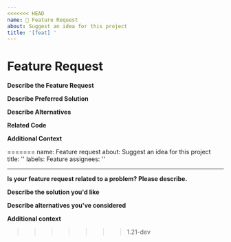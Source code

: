 ```yaml
---
<<<<<<< HEAD
name: 🚀 Feature Request
about: Suggest an idea for this project
title: '[feat] '
---
```


<!-- Please make sure you are posting an technical issue related to Dogecoin Core. --> 

<!-- For general questions about Dogecoin or wallet recovery please use one of the various communities:
* [Dogeducation on reddit](https://www.reddit.com/r/dogeducation/)
* [Discord](https://discord.com/invite/dogecoin) -->

<!-- ISSUES MISSING IMPORTANT INFORMATION MAY BE CLOSED WITHOUT INVESTIGATION. -->

# Feature Request

**Describe the Feature Request**
<!-- A clear and concise description of what the feature request is. Please include if your feature request is related to a problem. -->

**Describe Preferred Solution**
<!-- A clear and concise description of what you want to happen. -->

**Describe Alternatives**
<!-- A clear and concise description of any alternative solutions or features you've considered. -->

**Related Code**
<!-- If you are able to illustrate the feature request with an example, please provide a samples via an online code collaborator such as [StackBlitz](https://stackblitz.com), or code snippet on [GitHub](https://github.com). -->

**Additional Context**
<!-- List any other information that is relevant to your issue. Stack traces, related issues, suggestions on how to add, use case, Stack Overflow links, forum links, screenshots, OS if applicable, etc. -->
=======
name: Feature request
about: Suggest an idea for this project
title: ''
labels: Feature
assignees: ''

---

**Is your feature request related to a problem? Please describe.**
<!-- A clear and concise description of what the problem is. Ex. I'm always frustrated when [...] -->

**Describe the solution you'd like**
<!-- A clear and concise description of what you want to happen. -->

**Describe alternatives you've considered**
<!-- A clear and concise description of any alternative solutions or features you've considered. -->

**Additional context**
<!-- Add any other context or screenshots about the feature request here. -->
>>>>>>> 1.21-dev
